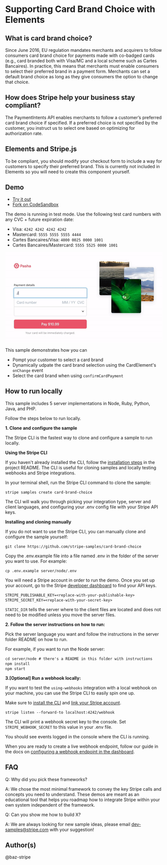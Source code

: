 # Supporting Card Brand Choice with Elements

## What is card brand choice? 

Since June 2016, EU regulation mandates merchants and acquirers to follow consumers card brand choice for payments made with co-badged cards (e.g., card branded both with Visa/MC and a local scheme such as Cartes Bancaires). In practice, this means that merchants must enable consumers to select their preferred brand in a payment form. Merchants can set a default brand choice as long as they give consumers the option to change that choice.

## How does Stripe help your business stay compliant?

The PaymentIntents API enables merchants to follow a customer’s preferred card brand choice if specified. If a preferred choice is not specified by the customer, you instruct us to select one based on optimizing for authorization rate.

## Elements and Stripe.js

To be compliant, you should modify your checkout form to include a way for customers to specify their preferred brand. This is currently not included in Elements so you will need to create this component yourself.

## Demo

* [Try it out](https://tkzim.sse.codesandbox.io/)
* [Fork on CodeSandbox](https://codesandbox.io/s/github/stripe-samples/card-brand-choice/tree/codesandbox/)

The demo is running in test mode. Use the following test card numbers with any CVC + future expiration date:

* Visa: `4242 4242 4242 4242` 
* Mastercard: `5555 5555 5555 4444` 
* Cartes Bancaires/Visa: `4000 0025 0000 1001` 
* Cartes Bancaires/Mastercard: `5555 5525 0000 1001` 

<img src="./card-brand-choice-sample.gif" alt="Preview of sample" align="center">

This sample demonstrates how you can 

* Pompt your customer to select a card brand
* Dynamically udpate the card brand selection using the CardElement's `onChange` event
* Select the card brand when using `confirmCardPayment` 

## How to run locally

This sample includes 5 server implementations in Node, Ruby, Python, Java, and PHP.

Follow the steps below to run locally.

**1. Clone and configure the sample**

The Stripe CLI is the fastest way to clone and configure a sample to run locally.

**Using the Stripe CLI**

If you haven't already installed the CLI, follow the [installation steps](https://github.com/stripe/stripe-cli#installation) in the project README. The CLI is useful for cloning samples and locally testing webhooks and Stripe integrations.

In your terminal shell, run the Stripe CLI command to clone the sample:

``` 
stripe samples create card-brand-choice
```

The CLI will walk you through picking your integration type, server and client languages, and configuring your .env config file with your Stripe API keys.

**Installing and cloning manually**

If you do not want to use the Stripe CLI, you can manually clone and configure the sample yourself:

``` 
git clone https://github.com/stripe-samples/card-brand-choice
```

Copy the .env.example file into a file named .env in the folder of the server you want to use. For example:

``` 
cp .env.example server/node/.env
```

You will need a Stripe account in order to run the demo. Once you set up your account, go to the Stripe [developer dashboard](https://stripe.com/docs/development#api-keys) to find your API keys.

``` 
STRIPE_PUBLISHABLE_KEY=<replace-with-your-publishable-key>
STRIPE_SECRET_KEY=<replace-with-your-secret-key>
```

`STATIC_DIR` tells the server where to the client files are located and does not need to be modified unless you move the server files.

**2. Follow the server instructions on how to run:**

Pick the server language you want and follow the instructions in the server folder README on how to run.

For example, if you want to run the Node server:

``` 
cd server/node # there's a README in this folder with instructions
npm install
npm start
```

**3.[Optional] Run a webhook locally:**

If you want to test the `using-webhooks` integration with a local webhook on your machine, you can use the Stripe CLI to easily spin one up.

Make sure to [install the CLI](https://stripe.com/docs/stripe-cli) and [link your Stripe account](https://stripe.com/docs/stripe-cli#link-account).

``` 
stripe listen --forward-to localhost:4242/webhook
```

The CLI will print a webhook secret key to the console. Set `STRIPE_WEBHOOK_SECRET` to this value in your .env file.

You should see events logged in the console where the CLI is running.

When you are ready to create a live webhook endpoint, follow our guide in the docs on [configuring a webhook endpoint in the dashboard](https://stripe.com/docs/webhooks/setup#configure-webhook-settings).

## FAQ

Q: Why did you pick these frameworks?

A: We chose the most minimal framework to convey the key Stripe calls and concepts you need to understand. These demos are meant as an educational tool that helps you roadmap how to integrate Stripe within your own system independent of the framework.

Q: Can you show me how to build X?

A: We are always looking for new sample ideas, please email dev-samples@stripe.com with your suggestion!

## Author(s)

@baz-stripe
